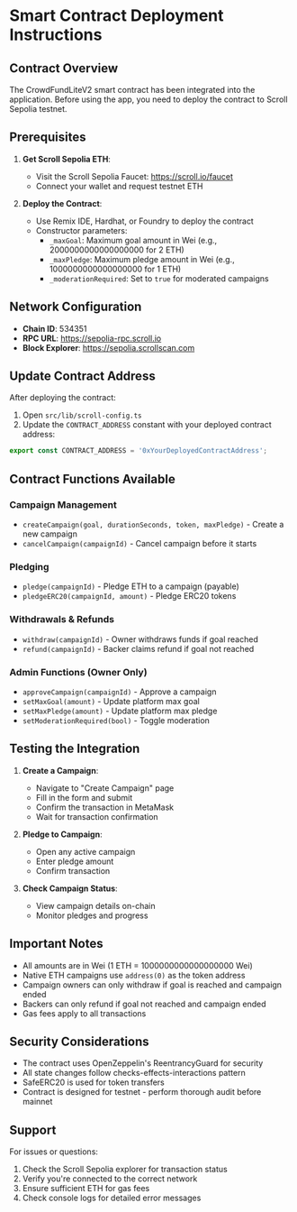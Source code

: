 # Smart Contract Deployment Instructions

## Contract Overview
The CrowdFundLiteV2 smart contract has been integrated into the application. Before using the app, you need to deploy the contract to Scroll Sepolia testnet.

## Prerequisites
1. **Get Scroll Sepolia ETH**:
   - Visit the Scroll Sepolia Faucet: https://scroll.io/faucet
   - Connect your wallet and request testnet ETH

2. **Deploy the Contract**:
   - Use Remix IDE, Hardhat, or Foundry to deploy the contract
   - Constructor parameters:
     - `_maxGoal`: Maximum goal amount in Wei (e.g., 2000000000000000000 for 2 ETH)
     - `_maxPledge`: Maximum pledge amount in Wei (e.g., 1000000000000000000 for 1 ETH)
     - `_moderationRequired`: Set to `true` for moderated campaigns

## Network Configuration
- **Chain ID**: 534351
- **RPC URL**: https://sepolia-rpc.scroll.io
- **Block Explorer**: https://sepolia.scrollscan.com

## Update Contract Address
After deploying the contract:

1. Open `src/lib/scroll-config.ts`
2. Update the `CONTRACT_ADDRESS` constant with your deployed contract address:

```typescript
export const CONTRACT_ADDRESS = '0xYourDeployedContractAddress';
```

## Contract Functions Available

### Campaign Management
- `createCampaign(goal, durationSeconds, token, maxPledge)` - Create a new campaign
- `cancelCampaign(campaignId)` - Cancel campaign before it starts

### Pledging
- `pledge(campaignId)` - Pledge ETH to a campaign (payable)
- `pledgeERC20(campaignId, amount)` - Pledge ERC20 tokens

### Withdrawals & Refunds
- `withdraw(campaignId)` - Owner withdraws funds if goal reached
- `refund(campaignId)` - Backer claims refund if goal not reached

### Admin Functions (Owner Only)
- `approveCampaign(campaignId)` - Approve a campaign
- `setMaxGoal(amount)` - Update platform max goal
- `setMaxPledge(amount)` - Update platform max pledge
- `setModerationRequired(bool)` - Toggle moderation

## Testing the Integration

1. **Create a Campaign**:
   - Navigate to "Create Campaign" page
   - Fill in the form and submit
   - Confirm the transaction in MetaMask
   - Wait for transaction confirmation

2. **Pledge to Campaign**:
   - Open any active campaign
   - Enter pledge amount
   - Confirm transaction

3. **Check Campaign Status**:
   - View campaign details on-chain
   - Monitor pledges and progress

## Important Notes

- All amounts are in Wei (1 ETH = 1000000000000000000 Wei)
- Native ETH campaigns use `address(0)` as the token address
- Campaign owners can only withdraw if goal is reached and campaign ended
- Backers can only refund if goal not reached and campaign ended
- Gas fees apply to all transactions

## Security Considerations

- The contract uses OpenZeppelin's ReentrancyGuard for security
- All state changes follow checks-effects-interactions pattern
- SafeERC20 is used for token transfers
- Contract is designed for testnet - perform thorough audit before mainnet

## Support

For issues or questions:
1. Check the Scroll Sepolia explorer for transaction status
2. Verify you're connected to the correct network
3. Ensure sufficient ETH for gas fees
4. Check console logs for detailed error messages
